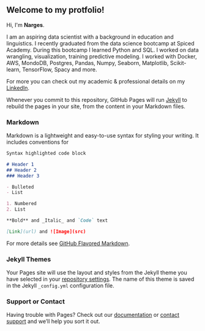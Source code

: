 ## Welcome to my protfolio!

Hi, I'm **Narges**. 

I am an aspiring data scientist with a background in education and linguistics. I recently graduated from the data science bootcamp at Spiced Academy. During this bootcamp I learned Python and SQL. I worked on data wrangling, visualization, training predictive modeling. I worked with Docker, AWS, MondoDB, Postgres, Pandas, Numpy, Seaborn, Matplotlib, Scikit-learn, TensorFlow, Spacy and more.


For more you can check out my academic & professional details on my [LinkedIn](https://www.linkedin.com/in/nelazm/).

Whenever you commit to this repository, GitHub Pages will run [Jekyll](https://jekyllrb.com/) to rebuild the pages in your site, from the content in your Markdown files.

### Markdown

Markdown is a lightweight and easy-to-use syntax for styling your writing. It includes conventions for

```markdown
Syntax highlighted code block

# Header 1
## Header 2
### Header 3

- Bulleted
- List

1. Numbered
2. List

**Bold** and _Italic_ and `Code` text

[Link](url) and ![Image](src)
```

For more details see [GitHub Flavored Markdown](https://guides.github.com/features/mastering-markdown/).

### Jekyll Themes

Your Pages site will use the layout and styles from the Jekyll theme you have selected in your [repository settings](https://github.com/NargesEl/portfolio/settings/pages). The name of this theme is saved in the Jekyll `_config.yml` configuration file.

### Support or Contact

Having trouble with Pages? Check out our [documentation](https://docs.github.com/categories/github-pages-basics/) or [contact support](https://support.github.com/contact) and we’ll help you sort it out.
